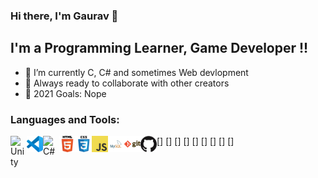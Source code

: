 ### Hi there, I'm Gaurav 👋 

## I'm a Programming Learner, Game Developer !!

- 🌱 I’m currently C, C# and sometimes Web devlopment
- 👯 Always ready to collaborate with other creators 
- 🥅 2021 Goals: Nope 

### Languages and Tools:

[<img align="left" alt="Unity" width="26px" src="https://www.google.com/url?sa=i&url=https%3A%2F%2Fcommons.wikimedia.org%2Fwiki%2FFile%3AUnity_Technologies_logo.svg&psig=AOvVaw3hkG6SMXZZ1r1UxpA4zhzi&ust=1639477743312000&source=images&cd=vfe&ved=0CAsQjRxqFwoTCLDq_NXI4PQCFQAAAAAdAAAAABAD" />]
[<img align="left" alt="Visual Studio Code" width="26px" src="https://raw.githubusercontent.com/github/explore/80688e429a7d4ef2fca1e82350fe8e3517d3494d/topics/visual-studio-code/visual-studio-code.png" />]
[<img align="left" alt="C#" width="26px" src="https://www.google.com/url?sa=i&url=https%3A%2F%2Fwww.pluralsight.com%2Fpaths%2Fcsharp&psig=AOvVaw1cKQS26mtUUFhgEvRhvy4Q&ust=1639478222715000&source=images&cd=vfe&ved=0CAsQjRxqFwoTCJiJofnK4PQCFQAAAAAdAAAAABAD" />]
[<img align="left" alt="HTML5" width="26px" src="https://raw.githubusercontent.com/github/explore/80688e429a7d4ef2fca1e82350fe8e3517d3494d/topics/html/html.png" />]
[<img align="left" alt="CSS3" width="26px" src="https://raw.githubusercontent.com/github/explore/80688e429a7d4ef2fca1e82350fe8e3517d3494d/topics/css/css.png" />]
[<img align="left" alt="JavaScript" width="26px" src="https://raw.githubusercontent.com/github/explore/80688e429a7d4ef2fca1e82350fe8e3517d3494d/topics/javascript/javascript.png" />]
[<img align="left" alt="MySQL" width="26px" src="https://raw.githubusercontent.com/github/explore/80688e429a7d4ef2fca1e82350fe8e3517d3494d/topics/mysql/mysql.png" />]
[<img align="left" alt="Git" width="26px" src="https://raw.githubusercontent.com/github/explore/80688e429a7d4ef2fca1e82350fe8e3517d3494d/topics/git/git.png" />]
[<img align="left" alt="GitHub" width="26px" src="https://raw.githubusercontent.com/github/explore/78df643247d429f6cc873026c0622819ad797942/topics/github/github.png" />]

<br />

[instagram]: https://instagram.com/gauravk_